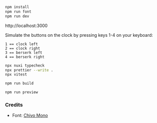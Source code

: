 ```bash
npm install
npm run font
npm run dev
```

http://localhost:3000

Simulate the buttons on the clock by pressing keys 1-4 on your keyboard:

```
1 == clock left
2 == clock right
3 == berserk left
4 == berserk right
```

```bash
npx nuxi typecheck
npx prettier --write .
npx vitest
```

```bash
npm run build
```

```bash
npm run preview
```

### Credits

- Font: [Chivo Mono](https://github.com/Omnibus-Type/Chivo)
